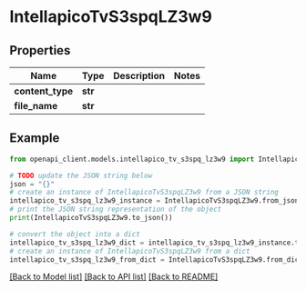 # IntellapicoTvS3spqLZ3w9


## Properties

Name | Type | Description | Notes
------------ | ------------- | ------------- | -------------
**content_type** | **str** |  | 
**file_name** | **str** |  | 

## Example

```python
from openapi_client.models.intellapico_tv_s3spq_lz3w9 import IntellapicoTvS3spqLZ3w9

# TODO update the JSON string below
json = "{}"
# create an instance of IntellapicoTvS3spqLZ3w9 from a JSON string
intellapico_tv_s3spq_lz3w9_instance = IntellapicoTvS3spqLZ3w9.from_json(json)
# print the JSON string representation of the object
print(IntellapicoTvS3spqLZ3w9.to_json())

# convert the object into a dict
intellapico_tv_s3spq_lz3w9_dict = intellapico_tv_s3spq_lz3w9_instance.to_dict()
# create an instance of IntellapicoTvS3spqLZ3w9 from a dict
intellapico_tv_s3spq_lz3w9_from_dict = IntellapicoTvS3spqLZ3w9.from_dict(intellapico_tv_s3spq_lz3w9_dict)
```
[[Back to Model list]](../README.md#documentation-for-models) [[Back to API list]](../README.md#documentation-for-api-endpoints) [[Back to README]](../README.md)


